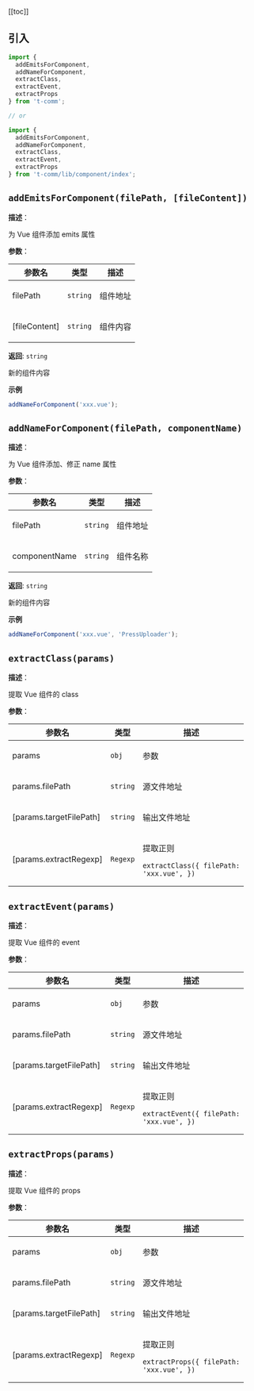 [[toc]]

## 引入

```ts
import {
  addEmitsForComponent,
  addNameForComponent,
  extractClass,
  extractEvent,
  extractProps
} from 't-comm';

// or

import {
  addEmitsForComponent,
  addNameForComponent,
  extractClass,
  extractEvent,
  extractProps
} from 't-comm/lib/component/index';
```


## `addEmitsForComponent(filePath, [fileContent])` 


**描述**：<p>为 Vue 组件添加 emits 属性</p>

**参数**：


| 参数名 | 类型 | 描述 |
| --- | --- | --- |
| filePath | <code>string</code> | <p>组件地址</p> |
| [fileContent] | <code>string</code> | <p>组件内容</p> |

**返回**: <code>string</code><br>

<p>新的组件内容</p>

**示例**

```ts
addNameForComponent('xxx.vue');
```
<a name="addNameForComponent"></a>

## `addNameForComponent(filePath, componentName)` 


**描述**：<p>为 Vue 组件添加、修正 name 属性</p>

**参数**：


| 参数名 | 类型 | 描述 |
| --- | --- | --- |
| filePath | <code>string</code> | <p>组件地址</p> |
| componentName | <code>string</code> | <p>组件名称</p> |

**返回**: <code>string</code><br>

<p>新的组件内容</p>

**示例**

```ts
addNameForComponent('xxx.vue', 'PressUploader');
```
<a name="extractClass"></a>

## `extractClass(params)` 


**描述**：<p>提取 Vue 组件的 class</p>

**参数**：


| 参数名 | 类型 | 描述 |
| --- | --- | --- |
| params | <code>obj</code> | <p>参数</p> |
| params.filePath | <code>string</code> | <p>源文件地址</p> |
| [params.targetFilePath] | <code>string</code> | <p>输出文件地址</p> |
| [params.extractRegexp] | <code>Regexp</code> | <p>提取正则</p> <pre class="prettyprint source lang-ts"><code>extractClass({   filePath: 'xxx.vue', }) </code></pre> |



<a name="extractEvent"></a>

## `extractEvent(params)` 


**描述**：<p>提取 Vue 组件的 event</p>

**参数**：


| 参数名 | 类型 | 描述 |
| --- | --- | --- |
| params | <code>obj</code> | <p>参数</p> |
| params.filePath | <code>string</code> | <p>源文件地址</p> |
| [params.targetFilePath] | <code>string</code> | <p>输出文件地址</p> |
| [params.extractRegexp] | <code>Regexp</code> | <p>提取正则</p> <pre class="prettyprint source lang-ts"><code>extractEvent({   filePath: 'xxx.vue', }) </code></pre> |



<a name="extractProps"></a>

## `extractProps(params)` 


**描述**：<p>提取 Vue 组件的 props</p>

**参数**：


| 参数名 | 类型 | 描述 |
| --- | --- | --- |
| params | <code>obj</code> | <p>参数</p> |
| params.filePath | <code>string</code> | <p>源文件地址</p> |
| [params.targetFilePath] | <code>string</code> | <p>输出文件地址</p> |
| [params.extractRegexp] | <code>Regexp</code> | <p>提取正则</p> <pre class="prettyprint source lang-ts"><code>extractProps({   filePath: 'xxx.vue', }) </code></pre> |



